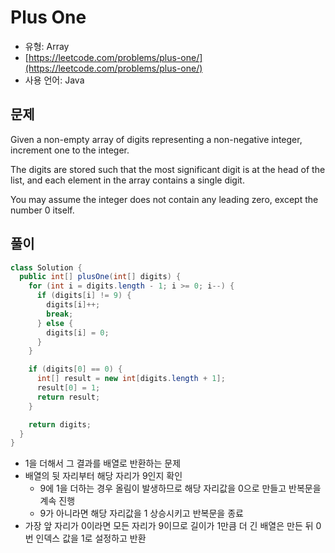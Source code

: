Plus One
========

- 유형: Array
- [https://leetcode.com/problems/plus-one/](https://leetcode.com/problems/plus-one/)
- 사용 언어: Java


## 문제

Given a non-empty array of digits representing a non-negative integer, increment one to the integer.

The digits are stored such that the most significant digit is at the head of the list, and each element in the array contains a single digit.

You may assume the integer does not contain any leading zero, except the number 0 itself.


## 풀이

```java
class Solution {
  public int[] plusOne(int[] digits) {
    for (int i = digits.length - 1; i >= 0; i--) {
      if (digits[i] != 9) {
        digits[i]++;
        break;
      } else {
        digits[i] = 0;
      }
    }

    if (digits[0] == 0) {
      int[] result = new int[digits.length + 1];
      result[0] = 1;
      return result;
    }

    return digits;
  }
}
```

- 1을 더해서 그 결과를 배열로 반환하는 문제
- 배열의 뒷 자리부터 해당 자리가 9인지 확인 
  - 9에 1을 더하는 경우 올림이 발생하므로 해당 자리값을 0으로 만들고 반복문을 계속 진행
  - 9가 아니라면 해당 자리값을 1 상승시키고 반복문을 종료
- 가장 앞 자리가 0이라면 모든 자리가 9이므로 길이가 1만큼 더 긴 배열은 만든 뒤 0번 인덱스 값을 1로 설정하고 반환
